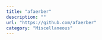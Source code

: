 ```yaml
---
title: "afaerber"
description: ""
url: "https://github.com/afaerber"
category: "Miscellaneous"
---
```

